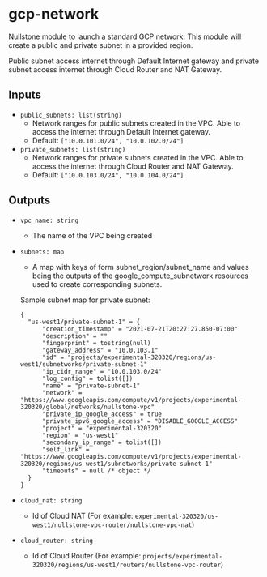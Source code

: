 # gcp-network
Nullstone module to launch a standard GCP network. This module will create a public and private subnet in a provided region.

Public subnet access internet through Default Internet gateway and private subnet access internet through Cloud Router and NAT Gateway.

## Inputs

- `public_subnets: list(string)`
  - Network ranges for public subnets created in the VPC. Able to access the internet through Default Internet gateway.
  - Default: `["10.0.101.0/24", "10.0.102.0/24"]`
- `private_subnets: list(string)`
  - Network ranges for private subnets created in the VPC. Able to access the internet through Cloud Router and NAT Gateway.
  - Default: `["10.0.103.0/24", "10.0.104.0/24"]`
  
## Outputs

- `vpc_name: string` 
  - The name of the VPC being created

- `subnets: map` 
  - A map with keys of form subnet_region/subnet_name and values being the outputs of the google_compute_subnetwork resources used to create corresponding subnets.

  Sample subnet map for private subnet:
  ```HCL
  {
    "us-west1/private-subnet-1" = {
        "creation_timestamp" = "2021-07-21T20:27:27.850-07:00"
        "description" = ""
        "fingerprint" = tostring(null)
        "gateway_address" = "10.0.103.1"
        "id" = "projects/experimental-320320/regions/us-west1/subnetworks/private-subnet-1"
        "ip_cidr_range" = "10.0.103.0/24"
        "log_config" = tolist([])
        "name" = "private-subnet-1"
        "network" = "https://www.googleapis.com/compute/v1/projects/experimental-320320/global/networks/nullstone-vpc"
        "private_ip_google_access" = true
        "private_ipv6_google_access" = "DISABLE_GOOGLE_ACCESS"
        "project" = "experimental-320320"
        "region" = "us-west1"
        "secondary_ip_range" = tolist([])
        "self_link" = "https://www.googleapis.com/compute/v1/projects/experimental-320320/regions/us-west1/subnetworks/private-subnet-1"
        "timeouts" = null /* object */
    }
  }
  ```
- `cloud_nat: string` 
  - Id of Cloud NAT (For example: `experimental-320320/us-west1/nullstone-vpc-router/nullstone-vpc-nat`)

- `cloud_router: string` 
  - Id of Cloud Router  (For example: `projects/experimental-320320/regions/us-west1/routers/nullstone-vpc-router`)